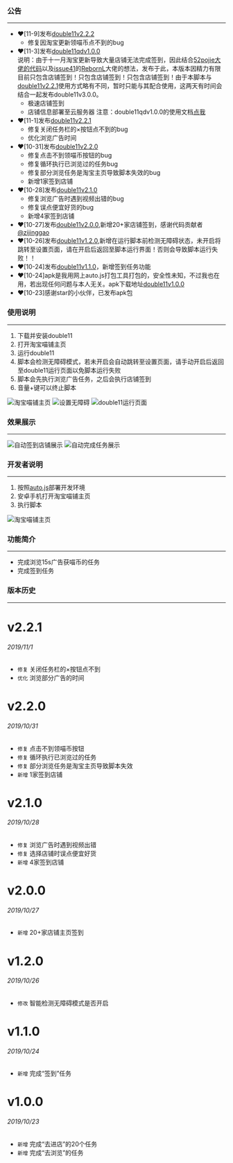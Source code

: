 ### 公告
******
- :heart:[11-9]发布[double11v2.2.2](https://github.com/ErazerControl/2019double11/releases)
    - 修复因淘宝更新领喵币点不到的bug
- :heart:[11-3]发布[double11qdv1.0.0](https://share.weiyun.com/5MJHT6J)  
说明：由于十一月淘宝更新导致大量店铺无法完成签到，因此结合[52pojie大佬的代码](https://www.52pojie.cn/thread-1045790-1-1.html)以及[issue41](https://github.com/ErazerControl/2019double11/issues/41)的[RebornL](https://github.com/RebornL)大佬的想法，发布于此，本版本因精力有限目前只包含店铺签到！只包含店铺签到！只包含店铺签到！由于本脚本与[double11v2.2.1](https://github.com/ErazerControl/2019double11/releases)使用方式略有不同，暂时只能与其配合使用，这两天有时间会结合一起发布double11v3.0.0。
    - 极速店铺签到
    - 店铺信息部署至云服务器
注意：double11qdv1.0.0的使用文档[点我](https://github.com/ErazerControl/2019double11/blob/master/double11qd/README.md)
- :heart:[11-1]发布[double11v2.2.1](https://github.com/ErazerControl/2019double11/releases)
    - 修复关闭任务栏的×按钮点不到的bug
    - 优化浏览广告时间
- :heart:[10-31]发布[double11v2.2.0](https://github.com/ErazerControl/2019double11/releases)
    - 修复点击不到领喵币按钮的bug
    - 修复循环执行已浏览过的任务bug
    - 修复部分浏览任务是淘宝主页导致脚本失效的bug
    - 新增1家签到店铺
- :heart:[10-28]发布[double11v2.1.0](https://github.com/ErazerControl/2019double11/releases)
    - 修复浏览广告时遇到视频出错的bug
    - 修复误点便宜好货的bug
    - 新增4家签到店铺
- :heart:[10-27]发布[double11v2.0.0](https://github.com/ErazerControl/2019double11/releases),新增20+家店铺签到，感谢代码贡献者[@zijinggao](https://github.com/zijinggao)
- :heart:[10-26]发布[double11v1.2.0](https://github.com/ErazerControl/2019double11/releases),新增在运行脚本前检测无障碍状态，未开启将跳转至设置页面，请在开启后返回至脚本运行界面！否则会导致脚本运行失败！！
- :heart:[10-24]发布[double11v1.1.0](https://github.com/ErazerControl/2019double11/releases)，新增签到任务功能
- :heart:[10-24]apk是我用网上auto.js打包工具打包的，安全性未知，不过我也在用，若出现任何问题与本人无关。apk下载地址[double11v1.0.0](https://github.com/ErazerControl/2019double11/releases)
- :heart:[10-23]感谢star的小伙伴，已发布apk包 



### 使用说明
******
1. 下载并安装double11
2. 打开淘宝喵铺主页 
3. 运行double11
4. 脚本会检测无障碍模式，若未开启会自动跳转至设置页面，请手动开启后返回至double11运行页面以免脚本运行失败
5. 脚本会先执行浏览广告任务，之后会执行店铺签到
6. 音量+键可以终止脚本  

![淘宝喵铺主页](https://github.com/ErazerControl/2019double11/blob/master/images/taobao.jpg)
![设置无障碍](https://github.com/ErazerControl/2019double11/blob/master/images/settings.jpg)
![double11运行页面](https://github.com/ErazerControl/2019double11/blob/master/images/run.jpg)

### 效果展示
******
![自动签到店铺展示](https://github.com/ErazerControl/2019double11/blob/master/images/checkin.gif)
![自动完成任务展示](https://github.com/ErazerControl/2019double11/blob/master/images/dotask.gif)  

### 开发者说明
******
1. 按照[auto.js](https://github.com/hyb1996/Auto.js)部署开发环境
2. 安卓手机打开淘宝喵铺主页
3. 执行脚本  

![淘宝喵铺主页](https://github.com/ErazerControl/2019double11/blob/master/images/taobao.jpg)

### 功能简介
******
* 完成浏览15s广告获喵币的任务
* 完成签到任务
### 版本历史
******
# v2.2.1
###### 2019/11/1
* `修复` 关闭任务栏的×按钮点不到
* `优化` 浏览部分广告的时间
# v2.2.0
###### 2019/10/31
* `修复` 点击不到领喵币按钮
* `修复` 循环执行已浏览过的任务
* `修复` 部分浏览任务是淘宝主页导致脚本失效
* `新增` 1家签到店铺
# v2.1.0
###### 2019/10/28
* `修复` 浏览广告时遇到视频出错
* `修复` 选择店铺时误点便宜好货
* `新增` 4家签到店铺
# v2.0.0
###### 2019/10/27
* `新增` 20+家店铺主页签到
# v1.2.0
###### 2019/10/26
* `修改` 智能检测无障碍模式是否开启
# v1.1.0
###### 2019/10/24
* `新增` 完成“签到”任务
# v1.0.0
###### 2019/10/23
* `新增` 完成“去进店”的20个任务
* `新增` 完成“去浏览”的任务